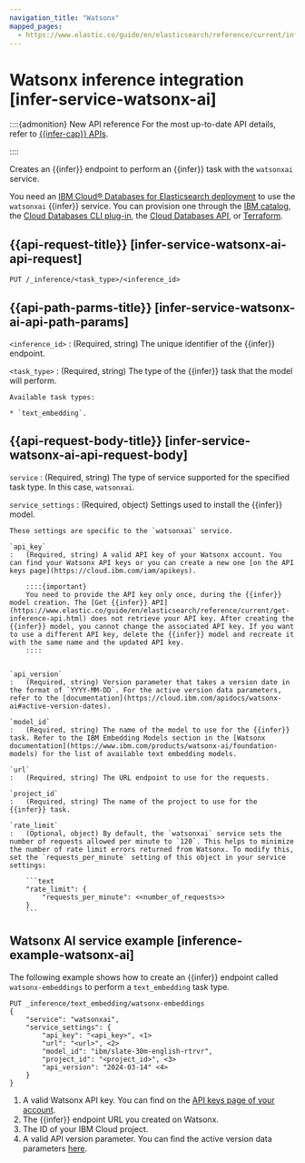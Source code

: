 ```yaml
---
navigation_title: "Watsonx"
mapped_pages:
  - https://www.elastic.co/guide/en/elasticsearch/reference/current/infer-service-watsonx-ai.html
---
```


# Watsonx inference integration [infer-service-watsonx-ai]

::::{admonition} New API reference
For the most up-to-date API details, refer to [{{infer-cap}} APIs](https://www.elastic.co/docs/api/doc/elasticsearch/group/endpoint-inference).

::::


Creates an {{infer}} endpoint to perform an {{infer}} task with the `watsonxai` service.

You need an [IBM Cloud® Databases for Elasticsearch deployment](https://cloud.ibm.com/docs/databases-for-elasticsearch?topic=databases-for-elasticsearch-provisioning&interface=api) to use the `watsonxai` {{infer}} service. You can provision one through the [IBM catalog](https://cloud.ibm.com/databases/databases-for-elasticsearch/create), the [Cloud Databases CLI plug-in](https://cloud.ibm.com/docs/databases-cli-plugin?topic=databases-cli-plugin-cdb-reference), the [Cloud Databases API](https://cloud.ibm.com/apidocs/cloud-databases-api), or [Terraform](https://registry.terraform.io/providers/IBM-Cloud/ibm/latest/docs/resources/database).


## {{api-request-title}} [infer-service-watsonx-ai-api-request] 

`PUT /_inference/<task_type>/<inference_id>`


## {{api-path-parms-title}} [infer-service-watsonx-ai-api-path-params] 

`<inference_id>`
:   (Required, string) The unique identifier of the {{infer}} endpoint.

`<task_type>`
:   (Required, string) The type of the {{infer}} task that the model will perform.

    Available task types:

    * `text_embedding`.



## {{api-request-body-title}} [infer-service-watsonx-ai-api-request-body] 

`service`
:   (Required, string) The type of service supported for the specified task type. In this case, `watsonxai`.

`service_settings`
:   (Required, object) Settings used to install the {{infer}} model.

    These settings are specific to the `watsonxai` service.

    `api_key`
    :   (Required, string) A valid API key of your Watsonx account. You can find your Watsonx API keys or you can create a new one [on the API keys page](https://cloud.ibm.com/iam/apikeys).

        ::::{important} 
        You need to provide the API key only once, during the {{infer}} model creation. The [Get {{infer}} API](https://www.elastic.co/guide/en/elasticsearch/reference/current/get-inference-api.html) does not retrieve your API key. After creating the {{infer}} model, you cannot change the associated API key. If you want to use a different API key, delete the {{infer}} model and recreate it with the same name and the updated API key.
        ::::


    `api_version`
    :   (Required, string) Version parameter that takes a version date in the format of `YYYY-MM-DD`. For the active version data parameters, refer to the [documentation](https://cloud.ibm.com/apidocs/watsonx-ai#active-version-dates).

    `model_id`
    :   (Required, string) The name of the model to use for the {{infer}} task. Refer to the IBM Embedding Models section in the [Watsonx documentation](https://www.ibm.com/products/watsonx-ai/foundation-models) for the list of available text embedding models.

    `url`
    :   (Required, string) The URL endpoint to use for the requests.

    `project_id`
    :   (Required, string) The name of the project to use for the {{infer}} task.

    `rate_limit`
    :   (Optional, object) By default, the `watsonxai` service sets the number of requests allowed per minute to `120`. This helps to minimize the number of rate limit errors returned from Watsonx. To modify this, set the `requests_per_minute` setting of this object in your service settings:

        ```text
        "rate_limit": {
            "requests_per_minute": <<number_of_requests>>
        }
        ```



## Watsonx AI service example [inference-example-watsonx-ai] 

The following example shows how to create an {{infer}} endpoint called `watsonx-embeddings` to perform a `text_embedding` task type.

```console
PUT _inference/text_embedding/watsonx-embeddings
{
    "service": "watsonxai",
    "service_settings": {
        "api_key": "<api_key>", <1>
        "url": "<url>", <2>
        "model_id": "ibm/slate-30m-english-rtrvr",
        "project_id": "<project_id>", <3>
        "api_version": "2024-03-14" <4>
    }
}
```

1. A valid Watsonx API key. You can find on the [API keys page of your account](https://cloud.ibm.com/iam/apikeys).
2. The {{infer}} endpoint URL you created on Watsonx.
3. The ID of your IBM Cloud project.
4. A valid API version parameter. You can find the active version data parameters [here](https://cloud.ibm.com/apidocs/watsonx-ai#active-version-dates).


